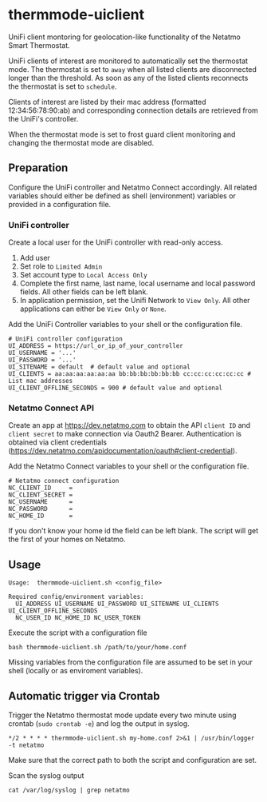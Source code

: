 # thermmode-uiclient
UniFi client montoring for geolocation-like functionality of the Netatmo Smart Thermostat.

UniFi clients of interest are monitored to automatically set the thermostat mode.
The thermostat is set to `away` when all listed clients are disconnected longer
than the threshold.
As soon as any of the listed clients reconnects the thermostat is set to `schedule`.

Clients of interest are listed by their mac address (formatted 12:34:56:78:90:ab) and
corresponding connection details are retrieved from the UniFi's controller.

When the thermostat mode is set to frost guard client monitoring and changing the thermostat mode are disabled.


## Preparation
Configure the UniFi controller and Netatmo Connect accordingly. 
All related variables should either be defined as shell (environment) variables or provided in a configuration file.

### UniFi controller
Create a local user for the UniFi controller with read-only access.

1. Add user
1. Set role to `Limited Admin`
1. Set account type to `Local Access Only`
1. Complete the first name, last name, local username and local password fields. All other fields can be left blank.
1. In application permission, set the Unifi Network  to `View Only`. All other applications can either be `View Only` or `None`.

Add the UniFi Controller variables to your shell or the configuration file.
```
# UniFi controller configuration
UI_ADDRESS = https://url_or_ip_of_your_controller
UI_USERNAME = '...'
UI_PASSWORD = '...'
UI_SITENAME = default  # default value and optional
UI_CLIENTS = aa:aa:aa:aa:aa:aa bb:bb:bb:bb:bb:bb cc:cc:cc:cc:cc:cc # List mac addresses
UI_CLIENT_OFFLINE_SECONDS = 900 # default value and optional
```

### Netatmo Connect API

Create an app at https://dev.netatmo.com to obtain the API `client ID` and `client secret` to make connection via Oauth2 Bearer.
Authentication is obtained via client credentials (https://dev.netatmo.com/apidocumentation/oauth#client-credential).

Add the Netatmo Connect variables to your shell or the configuration file.
```
# Netatmo connect configuration
NC_CLIENT_ID     = 
NC_CLIENT_SECRET = 
NC_USERNAME      =
NC_PASSWORD      =
NC_HOME_ID       =
```

If you don't know your home id the field can be left blank. The script will get the first of your homes on Netatmo.


## Usage
```
Usage:  thermmode-uiclient.sh <config_file>

Required config/environment variables:
  UI_ADDRESS UI_USERNAME UI_PASSWORD UI_SITENAME UI_CLIENTS UI_CLIENT_OFFLINE_SECONDS
  NC_USER_ID NC_HOME_ID NC_USER_TOKEN
```

Execute the script with a configuration file
```
bash thermmode-uiclient.sh /path/to/your/home.conf
```

Missing variables from the configuration file are assumed to be set in your shell (locally or as enviroment variables).

## Automatic trigger via Crontab
Trigger the Netatmo thermostat mode update every two minute using crontab (`sudo crontab -e`) and log the output in syslog.
```
*/2 * * * * thermmode-uiclient.sh my-home.conf 2>&1 | /usr/bin/logger -t netatmo 
```
Make sure that the correct path to both the script and configuration are set.

Scan the syslog output
```
cat /var/log/syslog | grep netatmo
```
